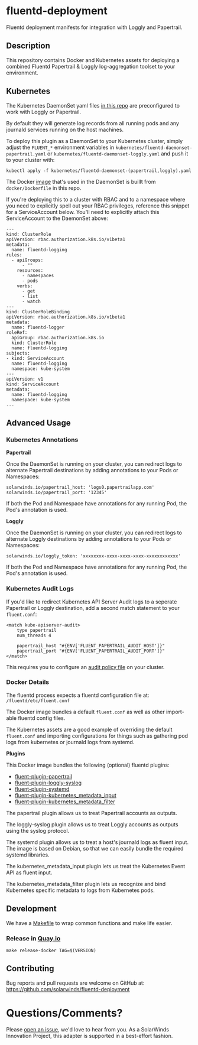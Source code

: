 # fluentd-deployment
Fluentd deployment manifests for integration with Loggly and Papertrail.

## Description

This repository contains Docker and Kubernetes assets for deploying a combined Fluentd Papertrail & Loggly log-aggregation toolset to your environment.

## Kubernetes

The Kubernetes DaemonSet yaml files [in this repo](https://github.com/solarwinds/fluentd-deployment/blob/master/kubernetes/) are preconfigured to work with Loggly or Papertrail.

By default they will generate log records from all running pods and any journald services running on the host machines.

To deploy this plugin as a DaemonSet to your Kubernetes cluster, simply adjust the `FLUENT_*` environment variables in `kubernetes/fluentd-daemonset-papertrail.yaml` or `kubernetes/fluentd-daemonset-loggly.yaml` and push it to your cluster with:

```
kubectl apply -f kubernetes/fluentd-daemonset-(papertrail,loggly).yaml
```

The Docker [image](https://quay.io/repository/solarwinds/fluentd-kubernetes) that's used in the DaemonSet is buillt from `docker/Dockerfile` in this repo.

If you're deploying this to a cluster with RBAC and to a namespace where you need to explicitly spell out your RBAC privileges, reference this snippet for a ServiceAccount below. You'll need to explicitly attach this ServiceAccount to the DaemonSet above:

```
---
kind: ClusterRole
apiVersion: rbac.authorization.k8s.io/v1beta1
metadata:
  name: fluentd-logging
rules:
  - apiGroups:
      - ""
    resources:
      - namespaces
      - pods
    verbs:
      - get
      - list
      - watch
---
kind: ClusterRoleBinding
apiVersion: rbac.authorization.k8s.io/v1beta1
metadata:
  name: fluentd-logger
roleRef:
  apiGroup: rbac.authorization.k8s.io
  kind: ClusterRole
  name: fluentd-logging
subjects:
- kind: ServiceAccount
  name: fluentd-logging
  namespace: kube-system
---
apiVersion: v1
kind: ServiceAccount
metadata:
  name: fluentd-logging
  namespace: kube-system
---
```

## Advanced Usage

### Kubernetes Annotations

**Papertrail**

Once the DaemonSet is running on your cluster, you can redirect logs to alternate Papertrail destinations by adding annotations to your Pods or Namespaces:

```
solarwinds.io/papertrail_host: 'logs0.papertrailapp.com'
solarwinds.io/papertrail_port: '12345'
```

If both the Pod and Namespace have annotations for any running Pod, the Pod's annotation is used.

**Loggly**

Once the DaemonSet is running on your cluster, you can redirect logs to alternate Loggly destinations by adding annotations to your Pods or Namespaces:

```
solarwinds.io/loggly_token: 'xxxxxxxx-xxxx-xxxx-xxxx-xxxxxxxxxxxx'
```

If both the Pod and Namespace have annotations for any running Pod, the Pod's annotation is used.

### Kubernetes Audit Logs

If you'd like to redirect Kubernetes API Server Audit logs to a seperate Papertrail or Loggly destination, add a second match statement to your `fluent.conf`:
```
<match kube-apiserver-audit>
    type papertrail
    num_threads 4

    papertrail_host "#{ENV['FLUENT_PAPERTRAIL_AUDIT_HOST']}"
    papertrail_port "#{ENV['FLUENT_PAPERTRAIL_AUDIT_PORT']}"
</match>
```

This requires you to configure an [audit policy file](https://kubernetes.io/docs/tasks/debug-application-cluster/audit/) on your cluster.

### Docker Details

The fluentd process expects a fluentd configuration file at: `/fluentd/etc/fluent.conf`

The Docker image bundles a default `fluent.conf` as well as other import-able fluentd config files.

The Kubernetes assets are a good example of overriding the default `fluent.conf` and importing configurations for things such as gathering pod logs from kubernetes or journald logs from systemd.

**Plugins**

This Docker image bundles the following (optional) fluentd plugins:
- [fluent-plugin-papertrail](https://github.com/solarwinds/fluent-plugin-papertrail)
- [fluent-plugin-loggly-syslog](https://github.com/solarwinds/fluent-plugin-loggly-syslog)
- [fluent-plugin-systemd](https://github.com/reevoo/fluent-plugin-systemd)
- [fluent-plugin-kubernetes_metadata_input](https://github.com/ViaQ/fluent-plugin-kubernetes_metadata_input)
- [fluent-plugin-kubernetes_metadata_filter](https://github.com/fabric8io/fluent-plugin-kubernetes_metadata_filter)

The papertrail plugin allows us to treat Papertrail accounts as outputs.

The loggly-syslog plugin allows us to treat Loggly accounts as outputs using the syslog protocol.

The systemd plugin allows us to treat a host's journald logs as fluent input. The image is based on Debian, so that we can easily bundle the required systemd libraries.

The kubernetes_metadata_input plugin lets us treat the Kubernetes Event API as fluent input.

The kubernetes_metadata_filter plugin lets us recognize and bind Kubernetes specific metadata to logs from Kubernetes pods.

## Development

We have a [Makefile](Makefile) to wrap common functions and make life easier.

### Release in [Quay.io](https://quay.io/repository/solarwinds/fluentd-kubernetes)

`make release-docker TAG=$(VERSION)`

## Contributing

Bug reports and pull requests are welcome on GitHub at: https://github.com/solarwinds/fluentd-deployment

# Questions/Comments?

Please [open an issue](https://github.com/solarwinds/fluentd-deployment/issues/new), we'd love to hear from you. As a SolarWinds Innovation Project, this adapter is supported in a best-effort fashion.
